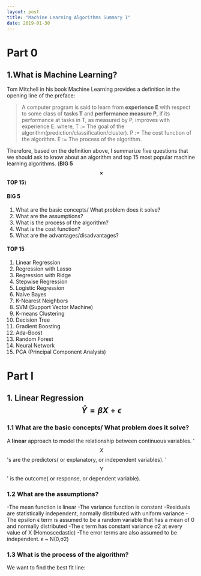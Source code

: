 ```yaml
---
layout: post
title: "Machine Learning Algorithms Summary I"
date: 2019-01-30
---
```


# Part 0
## 1.What is Machine Learning?
Tom Mitchell in his book Machine Learning provides a definition in the opening line of the preface:
> A computer program is said to learn from **experience E** with respect to some class of **tasks T** and **performance measure P**, if its performance at tasks in T, as measured by P, improves with experience E. 
where,
T := The goal of the algorithm(prediction/classification/cluster).
P := The cost function of the algorithm.
E := The process of the algorithm.

Therefore, based on the definition above, I summarize five questions that we should ask to know about an algorithm and top 15 most popular machine learning algorithms. (**BIG 5 $$\times$$ TOP 15**)
#### BIG 5
1. What are the basic concepts/ What problem does it solve? 
2. What are the assumptions?
3. What is the process of the algorithm?
4. What is the cost function?
5. What are the advantages/disadvantages?
#### TOP 15
1. Linear Regression
2. Regression with Lasso
3. Regression with Ridge
4. Stepwise Regression
5. Logistic Regression
6. Naive Bayes
7. K-Nearest Neighbors
8. SVM (Support Vector Machine)
9. K-means Clustering
10. Decision Tree
11. Gradient Boosting
12. Ada-Boost
13. Random Forest
14. Neural Network
15. PCA (Principal Component Analysis)

# Part I
## 1. Linear Regression $$\hat{Y}= \beta X+ \epsilon $$
### 1.1 What are the basic concepts/ What problem does it solve? 
A **linear** approach to model the relationship between continuous variables. '$$X$$'s are the predictors( or explanatory, or independent variables). '$$Y$$' is the outcome( or response, or dependent variable).

### 1.2 What are the assumptions?
-The mean function is linear
-The variance function is constant
-Residuals are statistically independent, normally distributed with uniform variance
-The epsilon ϵ term is assumed to be a random variable that has a mean of 0 and normally distributed
-The ϵ term has constant variance σ2 at every value of X (Homoscedastic)
-The error terms are also assumed to be independent. ϵ ~ N(0,σ2)

### 1.3 What is the process of the algorithm?
We want to find the best fit line:

